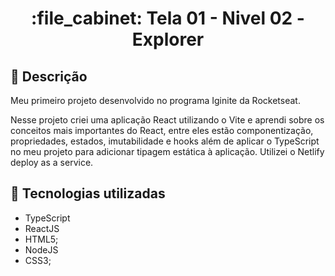 <h1 align="center">:file_cabinet: Tela 01 - Nivel 02 - Explorer</h1>

## :memo: Descrição
Meu primeiro projeto desenvolvido no programa Iginite da Rocketseat.

Nesse projeto criei uma aplicação React utilizando o Vite e aprendi sobre os conceitos mais importantes do React, entre eles estão componentização, propriedades, estados, imutabilidade e hooks além de aplicar o TypeScript no meu projeto para adicionar tipagem estática à aplicação. Utilizei o Netlify deploy as a service.

## :wrench: Tecnologias utilizadas
* TypeScript
* ReactJS
* HTML5;
* NodeJS
* CSS3;
 
